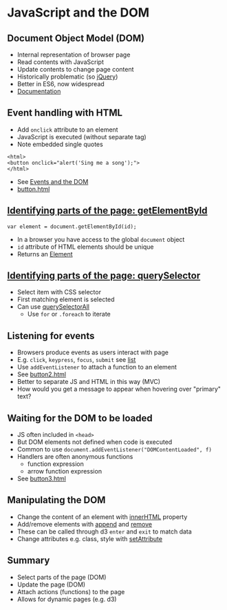 
# JavaScript and the DOM


## Document Object Model (DOM)

- Internal representation of browser page
- Read contents with JavaScript
- Update contents to change page content
- Historically problematic (so [jQuery](https://jquery.com/))
- Better in ES6, now widespread
- [Documentation](https://developer.mozilla.org/en-US/docs/Web/API/Document)


## Event handling with HTML

- Add `onclick` attribute to an element
- JavaScript is executed (without separate tag)
- Note embedded single quotes

```
<html>
<button onclick="alert('Sing me a song');">
</html>

```
- See [Events and the DOM](https://developer.mozilla.org/en-US/docs/Web/API/Document_Object_Model/Events)
- [button.html](https://github.com/stevenaeola/gitpitch/blob/master/prog/js_dom/button.html)



## [Identifying parts of the page: getElementById](https://developer.mozilla.org/en-US/docs/Web/API/Document/getElementById)

`
var element = document.getElementById(id);
`
- In a browser you have access to the global `document` object
- `id` attribute of HTML elements should be unique
- Returns an [Element](https://developer.mozilla.org/en-US/docs/Web/API/Element)



## [Identifying parts of the page: querySelector](https://developer.mozilla.org/en-US/docs/Web/API/Document/querySelector)

- Select item with CSS selector
- First matching element is selected
- Can use [querySelectorAll](https://developer.mozilla.org/en-US/docs/Web/API/Document/querySelectorAll)
   - Use `for` or `.foreach` to iterate


## Listening for events

- Browsers produce events as users interact with page
- E.g. `click`, `keypress`, `focus`, `submit` see [list](https://developer.mozilla.org/en-US/docs/Web/Events)
- Use `addEventListener` to attach a function to an element
- See [button2.html](https://github.com/stevenaeola/gitpitch/blob/master/prog/js_dom/button2.html)
- Better to separate JS and HTML in this way (MVC)
- How would you get a message to appear when hovering over "primary" text?


## Waiting for the DOM to be loaded

- JS often included in `<head>`
- But DOM elements not defined when code is executed
- Common to use `document.addEventListener("DOMContentLoaded", f)`
- Handlers are often anonymous functions
    - function expression
    - arrow function expression
- See [button3.html](https://github.com/stevenaeola/gitpitch/blob/master/prog/js_dom/button3.html)


## Manipulating the  DOM

- Change the content of an element with [innerHTML](https://developer.mozilla.org/en-US/docs/Web/API/Element/innerHTML) property
- Add/remove elements with [append](https://developer.mozilla.org/en-US/docs/Web/API/ParentNode/append) and [remove](https://developer.mozilla.org/en-US/docs/Web/API/ChildNode/remove)
- These can be called through d3 `enter` and `exit` to match data
- Change attributes e.g. class, style with [setAttribute](https://developer.mozilla.org/en-US/docs/Web/API/Element/setAttribute)


## Summary

- Select parts of the page (DOM)
- Update the page (DOM)
- Attach actions (functions) to the page
- Allows for dynamic pages (e.g. d3)

